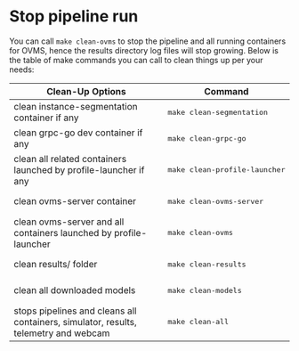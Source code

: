 # Stop pipeline run
You can call `make clean-ovms` to stop the pipeline and all running containers for OVMS, hence the results directory log files will stop growing. Below is the table of make commands you can call to clean things up per your needs:

| Clean-Up Options                                                                    | Command                                |
|-------------------------------------------------------------------------------------|----------------------------------------|
| clean instance-segmentation container if any                                        | <pre>make clean-segmentation</pre>     |
| clean grpc-go dev container if any                                                  | <pre>make clean-grpc-go</pre>          |
| clean all related containers launched by profile-launcher if any                    | <pre>make clean-profile-launcher</pre> |
| clean ovms-server container                                                         | <pre>make clean-ovms-server</pre>      |
| clean ovms-server and all containers launched by profile-launcher                   | <pre>make clean-ovms</pre>             |
| clean results/ folder                                                               | <pre>make clean-results</pre>          |
| clean all downloaded models                                                         | <pre>make clean-models</pre>           |
| stops pipelines and cleans all containers, simulator, results, telemetry and webcam | <pre>make clean-all</pre>              |
